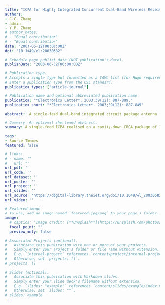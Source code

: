 ```yaml
---
title: "ICPA for Highly Integrated Concurrent Dual-Band Wireless Receivers"
authors:
- C.C. Zhang
- admin
- Y.P. Zhang
# author_notes:
# - "Equal contribution"
# - "Equal contribution"
date: "2003-06-12T00:00:00Z"
doi: "10.1049/el:20030582"

# Schedule page publish date (NOT publication's date).
publishDate: "2003-06-12T00:00:00Z"

# Publication type.
# Accepts a single type but formatted as a YAML list (for Hugo requirements).
# Enter a publication type from the CSL standard.
publication_types: ["article-journal"]

# Publication name and optional abbreviated publication name.
publication: "*Electronics Letter*. 2003;39(12): 887-889."
publication_short: "*Electronics Letter*. 2003;39(12): 887-889"

abstract:  A single-feed dual-band integrated circuit package antenna (ICPA) is  reported. The ICPA, intended for use in either single-chip or single-package highly integrated concurrent dual-band wireless receivers, is implemented in the format of a cavity-down ceramic ball grid array package of 15 15 1.9 mm3. Results show that the ICPA achieved a frequency ratio of 2.2, return loss bandwidth of 1.67% and gain of -8 dBi at 2.4 GHz, and return loss bandwidth of 0.69% and gain of -2 dBi at 5.25 GHz.

# Summary. An optional shortened abstract.
summary: A single-feed ICPA realised on a cavity-down CBGA package of 15 15 1.9mm3 has been proposed for use in highly integrated concurrent dual-band wireless receivers operating at 2.4 and 5.25 GHz. The ICPA offers the possibility to combine antennas and highly integrated wireless receivers into standard surface mounted devices, and thus, enjoy economical advantages of mass production and automatic assembly.

tags:
- Source Themes
featured: false

# links:
# - name: ""
#   url: ""
url_pdf: ''
url_code: ''
url_dataset: ''
url_poster: ''
url_project: ''
url_slides: ''
url_source: 'https://digital-library.theiet.org/doi/10.1049/el_20030582'
url_video: ''

# Featured image
# To use, add an image named `featured.jpg/png` to your page's folder. 
image:
  # caption: 'Image credit: [**Unsplash**](https://unsplash.com/photos/jdD8gXaTZsc)'
  focal_point: ""
  preview_only: false

# Associated Projects (optional).
#   Associate this publication with one or more of your projects.
#   Simply enter your project's folder or file name without extension.
#   E.g. `internal-project` references `content/project/internal-project/index.md`.
#   Otherwise, set `projects: []`.
# projects: []

# Slides (optional).
#   Associate this publication with Markdown slides.
#   Simply enter your slide deck's filename without extension.
#   E.g. `slides: "example"` references `content/slides/example/index.md`.
#   Otherwise, set `slides: ""`.
# slides: example
---
```

<!-- 
{{% callout note %}}
Click the *Cite* button above to demo the feature to enable visitors to import publication metadata into their reference management software.
{{% /callout %}}

{{% callout note %}}
Create your slides in Markdown - click the *Slides* button to check out the example.
{{% /callout %}}

Add the publication's **full text** or **supplementary notes** here. You can use rich formatting such as including [code, math, and images](https://docs.hugoblox.com/content/writing-markdown-latex/). -->
